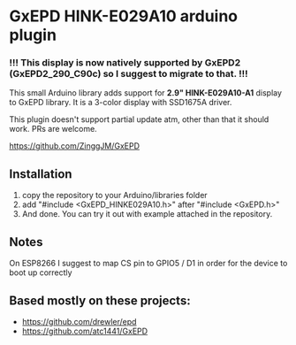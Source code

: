 # GxEPD HINK-E029A10 arduino plugin

### !!! This display is now natively supported by GxEPD2 (GxEPD2_290_C90c) so I suggest to migrate to that. !!!
  
This small Arduino library adds support for **2.9" HINK-E029A10-A1** display to GxEPD library. It is a 3-color display with SSD1675A driver.

This plugin doesn't support partial update atm, other than that it should work. PRs are welcome.

https://github.com/ZinggJM/GxEPD

## Installation
1. copy the repository to your Arduino/libraries folder
2. add "#include <GxEPD_HINKE029A10.h>" after "#include <GxEPD.h>"
3. And done. You can try it out with example attached in the repository.

## Notes
On ESP8266 I suggest to map CS pin to GPIO5 / D1 in order for the device to boot up correctly

## Based mostly on these projects:
- https://github.com/drewler/epd
- https://github.com/atc1441/GxEPD
